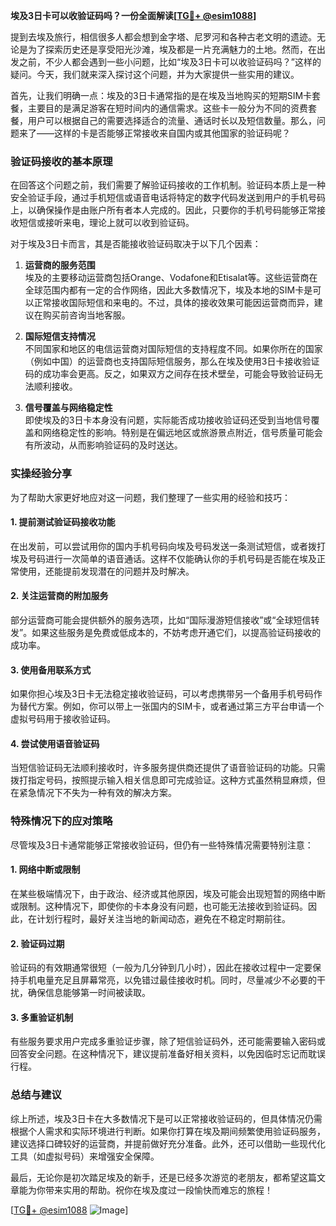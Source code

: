**埃及3日卡可以收验证码吗？一份全面解读[[TG💪+ @esim1088](https://t.me/s/esim1088)]**

提到去埃及旅行，相信很多人都会想到金字塔、尼罗河和各种古老文明的遗迹。无论是为了探索历史还是享受阳光沙滩，埃及都是一片充满魅力的土地。然而，在出发之前，不少人都会遇到一些小问题，比如“埃及3日卡可以收验证码吗？”这样的疑问。今天，我们就来深入探讨这个问题，并为大家提供一些实用的建议。

首先，让我们明确一点：埃及的3日卡通常指的是在埃及当地购买的短期SIM卡套餐，主要目的是满足游客在短时间内的通信需求。这些卡一般分为不同的资费套餐，用户可以根据自己的需要选择适合的流量、通话时长以及短信数量。那么，问题来了——这样的卡是否能够正常接收来自国内或其他国家的验证码呢？

### **验证码接收的基本原理**

在回答这个问题之前，我们需要了解验证码接收的工作机制。验证码本质上是一种安全验证手段，通过手机短信或语音电话将特定的数字代码发送到用户的手机号码上，以确保操作是由账户所有者本人完成的。因此，只要你的手机号码能够正常接收短信或接听来电，理论上就可以收到验证码。

对于埃及3日卡而言，其是否能接收验证码取决于以下几个因素：

1. **运营商的服务范围**  
   埃及的主要移动运营商包括Orange、Vodafone和Etisalat等。这些运营商在全球范围内都有一定的合作网络，因此大多数情况下，埃及本地的SIM卡是可以正常接收国际短信和来电的。不过，具体的接收效果可能因运营商而异，建议在购买前咨询当地客服。

2. **国际短信支持情况**  
   不同国家和地区的电信运营商对国际短信的支持程度不同。如果你所在的国家（例如中国）的运营商也支持国际短信服务，那么在埃及使用3日卡接收验证码的成功率会更高。反之，如果双方之间存在技术壁垒，可能会导致验证码无法顺利接收。

3. **信号覆盖与网络稳定性**  
   即使埃及的3日卡本身没有问题，实际能否成功接收验证码还受到当地信号覆盖和网络稳定性的影响。特别是在偏远地区或旅游景点附近，信号质量可能会有所波动，从而影响验证码的及时送达。

### **实操经验分享**

为了帮助大家更好地应对这一问题，我们整理了一些实用的经验和技巧：

#### **1. 提前测试验证码接收功能**
在出发前，可以尝试用你的国内手机号码向埃及号码发送一条测试短信，或者拨打埃及号码进行一次简单的语音通话。这样不仅能确认你的手机号码是否能在埃及正常使用，还能提前发现潜在的问题并及时解决。

#### **2. 关注运营商的附加服务**
部分运营商可能会提供额外的服务选项，比如“国际漫游短信接收”或“全球短信转发”。如果这些服务是免费或低成本的，不妨考虑开通它们，以提高验证码接收的成功率。

#### **3. 使用备用联系方式**
如果你担心埃及3日卡无法稳定接收验证码，可以考虑携带另一个备用手机号码作为替代方案。例如，你可以带上一张国内的SIM卡，或者通过第三方平台申请一个虚拟号码用于接收验证码。

#### **4. 尝试使用语音验证码**
当短信验证码无法顺利接收时，许多服务提供商还提供了语音验证码的功能。只需拨打指定号码，按照提示输入相关信息即可完成验证。这种方式虽然稍显麻烦，但在紧急情况下不失为一种有效的解决方案。

### **特殊情况下的应对策略**

尽管埃及3日卡通常能够正常接收验证码，但仍有一些特殊情况需要特别注意：

#### **1. 网络中断或限制**
在某些极端情况下，由于政治、经济或其他原因，埃及可能会出现短暂的网络中断或限制。这种情况下，即使你的卡本身没有问题，也可能无法接收到验证码。因此，在计划行程时，最好关注当地的新闻动态，避免在不稳定时期前往。

#### **2. 验证码过期**
验证码的有效期通常很短（一般为几分钟到几小时），因此在接收过程中一定要保持手机电量充足且屏幕常亮，以免错过最佳接收时机。同时，尽量减少不必要的干扰，确保信息能够第一时间被读取。

#### **3. 多重验证机制**
有些服务要求用户完成多重验证步骤，除了短信验证码外，还可能需要输入密码或回答安全问题。在这种情况下，建议提前准备好相关资料，以免因临时忘记而耽误行程。

### **总结与建议**

综上所述，埃及3日卡在大多数情况下是可以正常接收验证码的，但具体情况仍需根据个人需求和实际环境进行判断。如果你打算在埃及期间频繁使用验证码服务，建议选择口碑较好的运营商，并提前做好充分准备。此外，还可以借助一些现代化工具（如虚拟号码）来增强安全保障。

最后，无论你是初次踏足埃及的新手，还是已经多次游览的老朋友，都希望这篇文章能为你带来实用的帮助。祝你在埃及度过一段愉快而难忘的旅程！

[[TG💪+ @esim1088](https://t.me/s/esim1088) ![Image](https://i.postimg.cc/4NQfJmqS/Snipaste-2025-05-13-00-14-12.png)]